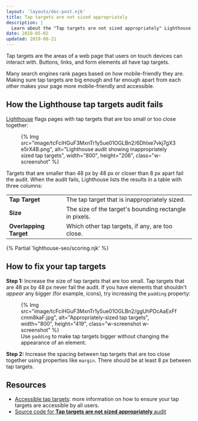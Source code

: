 ```yaml
---
layout: 'layouts/doc-post.njk'
title: Tap targets are not sized appropriately
description: |
  Learn about the "Tap targets are not sized appropriately" Lighthouse audit.
date: 2019-05-02
updated: 2019-08-21
---
```


Tap targets are the areas of a web page that users on touch devices can
interact with. Buttons, links, and form elements all have tap targets.

Many search engines rank pages based on how mobile-friendly they are. Making
sure tap targets are big enough and far enough apart from each other makes
your page more mobile-friendly and accessible.

## How the Lighthouse tap targets audit fails

[Lighthouse](/docs/lighthouse/overview/) flags pages
with tap targets that are too small or too close together:

<figure class="w-figure">
  {% Img src="image/tcFciHGuF3MxnTr1y5ue01OGLBn2/6Dhlxe7vkj7gX3e5rX4B.png", alt="Lighthouse audit showing inappropriately sized tap targets", width="800", height="206", class="w-screenshot" %}
</figure>

Targets that are smaller than 48&nbsp;px by 48&nbsp;px or closer than 8&nbsp;px
apart fail the audit. When the audit fails, Lighthouse lists the results in a
table with three columns:

<div class="w-table-wrapper">
  <table>
    <tbody>
      <tr>
        <td><strong>Tap Target</strong></td>
        <td>The tap target that is inappropriately sized.</td>
      </tr>
      <tr>
        <td><strong>Size</strong></td>
        <td>The size of the target's bounding rectangle in pixels.</td>
      </tr>
      <tr>
        <td><strong>Overlapping Target</strong></td>
        <td>Which other tap targets, if any, are too close.</td>
      </tr>
    </tbody>
  </table>
</div>

{% Partial 'lighthouse-seo/scoring.njk' %}

## How to fix your tap targets

**Step 1:** Increase the size of tap targets that are too small.
Tap targets that are 48&nbsp;px by 48&nbsp;px never fail the audit. If you have
elements that shouldn't _appear_ any bigger (for example, icons), try increasing
the `padding` property:

<figure class="w-figure">
  {% Img src="image/tcFciHGuF3MxnTr1y5ue01OGLBn2/ggUhPDcAaExFfcmm8kaF.jpg", alt="Appropriately-sized tap targets", width="800", height="419", class="w-screenshot w-screenshot" %}
  <figcaption class="w-figcaption">
    Use <code>padding</code> to make tap targets bigger without changing the appearance of an element.
  </figcaption>
</figure>

**Step 2:** Increase the spacing between tap targets that are too close together
using properties like `margin`. There should be at least 8&nbsp;px between
tap targets.

## Resources

- [Accessible tap targets](https://web.dev/accessible-tap-targets/): more information on how to ensure your tap targets are accessible by all users.
- [Source code for **Tap targets are not sized appropriately** audit](https://github.com/GoogleChrome/lighthouse/blob/master/lighthouse-core/audits/seo/tap-targets.js)
